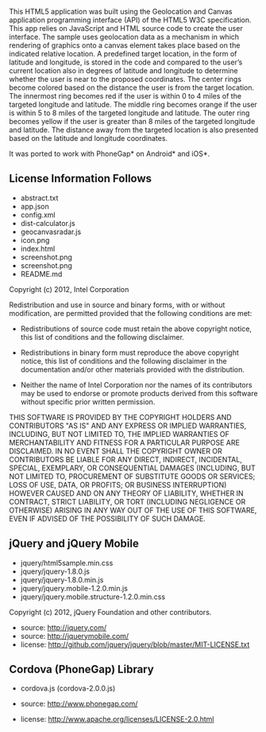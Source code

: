 This HTML5 application was built using the Geolocation and Canvas application 
programming interface (API) of the HTML5 W3C specification.  This app relies on 
JavaScript and HTML source code to create the user interface. The sample uses 
geolocation data as a mechanism in which rendering of graphics onto a canvas 
element takes place based on the indicated relative location.  A predefined 
target location, in the form of latitude and longitude, is stored in the code 
and compared to the user’s current location also in degrees of latitude and 
longitude to determine whether the user is near to the proposed coordinates. 
The center rings become colored based on the distance the user is from the 
target location. The innermost ring becomes red if the user is within 0 to 
4 miles of the targeted longitude and latitude. The middle ring becomes orange 
if the user is within 5 to 8 miles of the targeted longitude and latitude. The 
outer ring becomes yellow if the user is greater than 8 miles of the targeted 
longitude and latitude. The distance away from the targeted location is also 
presented based on the latitude and longitude coordinates.
 
It was ported to work with PhoneGap* on Android* and iOS*.

License Information Follows
---------------------------
* abstract.txt
* app.json
* config.xml
* dist-calculator.js
* geocanvasradar.js
* icon.png
* index.html
* screenshot.png
* screenshot.png
* README.md

Copyright (c) 2012, Intel Corporation

Redistribution and use in source and binary forms, with or without modification, 
are permitted provided that the following conditions are met:

- Redistributions of source code must retain the above copyright notice, 
  this list of conditions and the following disclaimer.

- Redistributions in binary form must reproduce the above copyright notice, 
  this list of conditions and the following disclaimer in the documentation 
  and/or other materials provided with the distribution.

- Neither the name of Intel Corporation nor the names of its contributors 
  may be used to endorse or promote products derived from this software 
  without specific prior written permission.

THIS SOFTWARE IS PROVIDED BY THE COPYRIGHT HOLDERS AND CONTRIBUTORS "AS IS" 
AND ANY EXPRESS OR IMPLIED WARRANTIES, INCLUDING, BUT NOT LIMITED TO, 
THE IMPLIED WARRANTIES OF MERCHANTABILITY AND FITNESS FOR A PARTICULAR PURPOSE 
ARE DISCLAIMED. IN NO EVENT SHALL THE COPYRIGHT OWNER OR CONTRIBUTORS BE 
LIABLE FOR ANY DIRECT, INDIRECT, INCIDENTAL, SPECIAL, EXEMPLARY, OR 
CONSEQUENTIAL DAMAGES (INCLUDING, BUT NOT LIMITED TO, PROCUREMENT OF SUBSTITUTE 
GOODS OR SERVICES; LOSS OF USE, DATA, OR PROFITS; OR BUSINESS INTERRUPTION) 
HOWEVER CAUSED AND ON ANY THEORY OF LIABILITY, WHETHER IN CONTRACT, STRICT 
LIABILITY, OR TORT (INCLUDING NEGLIGENCE OR OTHERWISE) ARISING IN ANY WAY OUT 
OF THE USE OF THIS SOFTWARE, EVEN IF ADVISED OF THE POSSIBILITY OF SUCH DAMAGE.

jQuery and jQuery Mobile
------------------------
* jquery/html5sample.min.css
* jquery/jquery-1.8.0.js
* jquery/jquery-1.8.0.min.js
* jquery/jquery.mobile-1.2.0.min.js
* jquery/jquery.mobile.structure-1.2.0.min.css

Copyright (c) 2012, jQuery Foundation and other contributors.

* source:  http://jquery.com/
* source:  http://jquerymobile.com/
* license: http://github.com/jquery/jquery/blob/master/MIT-LICENSE.txt


Cordova (PhoneGap) Library
--------------------------
* cordova.js (cordova-2.0.0.js)

* source:  http://www.phonegap.com/
* license:  http://www.apache.org/licenses/LICENSE-2.0.html
